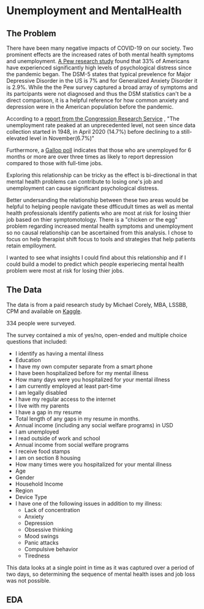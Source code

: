 # Unemployment and MentalHealth

## The Problem

There have been many negative impacts of COVID-19 on our society. Two prominent effects are the increased rates of both mental health symptoms and unemployment. <a href="https://www.pewresearch.org/fact-tank/2020/05/07/a-third-of-americans-experienced-high-levels-of-psychological-distress-during-the-coronavirus-outbreak/">A Pew research study</a> found that 33% of Americans have experienced significantly high levels of psychological distress since the pandemic began. The DSM-5 states that typical prevelence for Major Depressive Disorder in the US is 7% and for Generalized Anxiety Disorder it is 2.9%. While the the Pew survey captured a broad array of symptoms and its partcipants were not diagnosed and thus the DSM statistics can't be a direct comparison, it is a helpful reference for how common anxiety and depression were in the American population before the pandemic.

According to a <a href="https://crsreports.congress.gov/product/pdf/R/R46554">report from the Congression Research Service</a> , "The unemployment rate peaked at an unprecedented level, not seen since data collection started in 1948, in April 2020 (14.7%) before declining to a still-elevated level in November(6.7%)"

Furthermore, a <a href="https://news.gallup.com/poll/171044/depression-rates-higher-among-long-term-unemployed.aspx">Gallop poll</a> indicates that those who are unemployed for 6 months or more are over three times as likely to report depression compared to those with full-time jobs.

Exploring this relationship can be tricky as the effect is bi-directional in that mental health problems can contribute to losing one's job and unemployment can cause significant psychological distress.

Better undersanding the relationship between these two areas would be helpful to helping people navigate these dfficudult times as well as mental health professionals identify patients who are most at risk for losing thier job based on thier symptomotology. There is a "chicken or the egg" problem regarding increased mental health symptoms and unemployment so no causal relationship can be ascertained from this analysis. I chose to focus on   help therapist shift focus to tools and strategies that help patients retain emplloyment.

I wanted to see what insights I could find about this relationship and if I could build a model to predict which people experiecing mental health problem were most at risk for losing thier jobs.

## The Data

The data is from a paid research study by Michael Corely, MBA, LSSBB, CPM and available on <a href="https://www.kaggle.com/michaelacorley/unemployment-and-mental-illness-survey">Kaggle</a>.

334 people were surveyed.

The survey contained a mix of yes/no, open-ended and multiple choice questions that included:
- I identify as having a mental illness
- Education   
- I have my own computer separate from a smart phone   
- I have been hospitalized before for my mental illness   
- How many days were you hospitalized for your mental illness   
- I am currently employed at least part-time   
- I am legally disabled   
- I have my regular access to the internet   
- I live with my parents   
- I have a gap in my resume   
- Total length of any gaps in my resume in&nbsp;months.   
- Annual income (including any social welfare programs) in USD   
- I am unemployed   
- I read outside of work and school   
- Annual income from social welfare programs   
- I receive food stamps   
- I am on section 8 housing   
- How many times were you hospitalized for your mental illness   
- Age   
- Gender   
- Household Income   
- Region   
- Device Type
- I have one of the following&nbsp;issues in addition to my illness:
    -    Lack of concentration
    -    Anxiety
    -    Depression
    -    Obsessive thinking
    -    Mood swings
    -    Panic attacks
    -    Compulsive behavior
    -    Tiredness

This data looks at a single point in time as it was captured over a period of two days, so determining the sequence of mental health isses and job loss was not possible.

## EDA